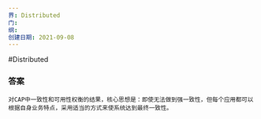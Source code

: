 ```yaml
---
界: Distributed
门: 
纲: 
创建日期: 2021-09-08
---
```

#Distributed

### 答案
	对CAP中一致性和可用性权衡的结果，核心思想是：即使无法做到强一致性，但每个应用都可以根据自身业务特点，采用适当的方式来使系统达到最终一致性。
